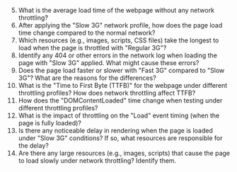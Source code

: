 5. What is the average load time of the webpage without any network throttling?
6. After applying the "Slow 3G" network profile, how does the page load time change compared to the normal network?
7. Which resources (e.g., images, scripts, CSS files) take the longest to load when the
page is throttled with "Regular 3G"?
8. Identify any 404 or other errors in the network log when loading the page with "Slow 3G"
applied. What might cause these errors?
9. Does the page load faster or slower with "Fast 3G" compared to "Slow 3G"? What are
the reasons for the differences?
10. What is the "Time to First Byte (TTFB)" for the webpage under different throttling
profiles? How does network throttling affect TTFB?
11. How does the "DOMContentLoaded" time change when testing under different throttling
profiles?
12. What is the impact of throttling on the "Load" event timing (when the page is fully
loaded)?
13. Is there any noticeable delay in rendering when the page is loaded under "Slow 3G"
conditions? If so, what resources are responsible for the delay?
14. Are there any large resources (e.g., images, scripts) that cause the page to load slowly
under network throttling? Identify them.